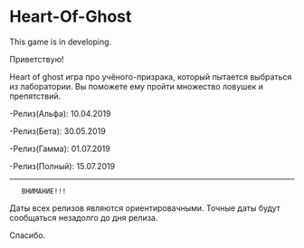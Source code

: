 # Heart-Of-Ghost
This game is in developing.

Приветствую!

Heart of ghost игра про учёного-призрака, который пытается выбраться из лаборатории. Вы поможете ему пройти множество ловушек
и препятствий.

 -Релиз(Альфа): 10.04.2019
 
 -Релиз(Бета): 30.05.2019
 
 -Релиз(Гамма): 01.07.2019
 
 -Релиз(Полный): 15.07.2019

-------------------------
       ВНИМАНИЕ!!!
Даты всех релизов являются
ориентировачными. Точные
даты будут сообщаться
незадолго до дня релиза.

Спасибо.
